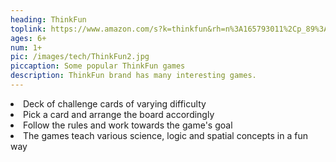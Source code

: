 ```yaml
---
heading: ThinkFun
toplink: https://www.amazon.com/s?k=thinkfun&rh=n%3A165793011%2Cp_89%3AThink+Fun&dc&pldnSite=1&qid=1601246845&rnid=2528832011&ref=sr_nr_p_89_1
ages: 6+
num: 1+
pic: /images/tech/ThinkFun2.jpg
piccaption: Some popular ThinkFun games
description: ThinkFun brand has many interesting games.
---
```

<li>Deck of challenge cards of varying difficulty</li>
<li>Pick a card and arrange the board accordingly</li>

<li>Follow the rules and work towards the game's goal</li>
<li>The games teach various science, logic and spatial concepts in a fun way</li>
